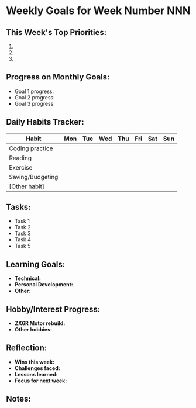# Weekly Goals for Week Number NNN

## This Week's Top Priorities:

1.
2.
3.

## Progress on Monthly Goals:

- Goal 1 progress:
- Goal 2 progress:
- Goal 3 progress:

## Daily Habits Tracker:

| Habit            | Mon | Tue | Wed | Thu | Fri | Sat | Sun |
| ---------------- | --- | --- | --- | --- | --- | --- | --- |
| Coding practice  |     |     |     |     |     |     |     |
| Reading          |     |     |     |     |     |     |     |
| Exercise         |     |     |     |     |     |     |     |
| Saving/Budgeting |     |     |     |     |     |     |     |
| [Other habit]    |     |     |     |     |     |     |     |

## Tasks:

- Task 1
- Task 2
- Task 3
- Task 4
- Task 5

## Learning Goals:

- **Technical:**
- **Personal Development:**
- **Other:**

## Hobby/Interest Progress:

- **ZX6R Motor rebuild:**
- **Other hobbies:**

## Reflection:

- **Wins this week:**
- **Challenges faced:**
- **Lessons learned:**
- **Focus for next week:**

## Notes:
